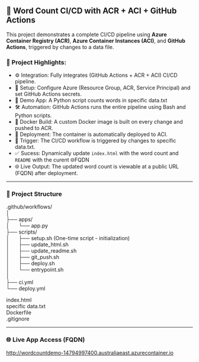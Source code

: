## 🚀 Word Count CI/CD with ACR + ACI + GitHub Actions
This project demonstrates a complete CI/CD pipeline using **Azure Container Registry (ACR)**, **Azure Container Instances (ACI)**, and **GitHub Actions**, triggered by changes to a data file.

### 📌 Project Highlights:
- ⚙️ Integration: Fully integrates (GitHub Actions + ACR + ACI) CI/CD pipeline.
- 🔐 Setup: Configure Azure (Resource Group, ACR, Service Principal) and set GitHub Actions secrets.
- 🧪 Demo App: A Python script counts words in specific data.txt 
- 🛠️ Automation: GitHub Actions runs the entire pipeline using Bash and Python scripts.
- 🐳 Docker Build: A custom Docker image is built on every change and pushed to ACR.
- 🚀 Deployment: The container is automatically deployed to ACI.
- 🔄 Trigger: The CI/CD workflow is triggered by changes to specific data.txt.
- ✅ Sucess: Dynamically update `index.html` with the word count and `README` with the curent 🌐FQDN
- 🌐 Live Output: The updated word count is viewable at a public URL (FQDN) after deployment.

---

### 📁 Project Structure

.github/workflows/\
│\
├── apps/\
│   &ensp;&ensp;&ensp;└── app.py          
├── scripts/\
│   &ensp;&ensp;&ensp;├── setup.sh   (One-time script - initialization)                  
│   &ensp;&ensp;&ensp;├── update_html.sh\
│   &ensp;&ensp;&ensp;├── update_readme.sh         
│   &ensp;&ensp;&ensp;├── git_push.sh        
│   &ensp;&ensp;&ensp;├── deploy.sh            
│   &ensp;&ensp;&ensp;└── entrypoint.sh  
│     
├── ci.yml                    
└── deploy.yml

index.html                 
specific data.txt           
Dockerfile\
.gitignore                

---

### 🌐 Live App Access (FQDN)
http://wordcountdemo-14794997400.australiaeast.azurecontainer.io

